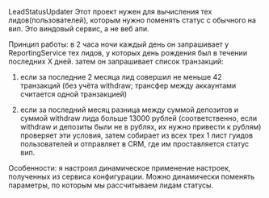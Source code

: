 LeadStatusUpdater
Этот проект нужен для вычисления тех лидов(пользователей), которым нужно поменять статус с обычного на вип. Это виндовый сервис, а не веб апи. 

Принцип работы:
в 2 часа ночи каждый день он запрашивает у ReportingService тех лидов, у которых день рождения был в течении последних X дней. 
затем он запрашивает список транзакций:

1) если за последние 2 месяца лид совершил не меньше 42 транзакций (без учёта withdraw; трансфер между аккаунтами считается одной транзакцией)

2) если за последний месяц разница между суммой депозитов и суммой withdraw лида больше 13000 рублей (соответственно, если withdraw и депозиты были не в рублях, их нужно привести к рублям)
проверяет эти условия, затем собирает из всех трех 1 лист гуидов пользователей и отправляет в CRM, где им проставляется статус вип.

Особенности: я настроил динамическое применение настроек, полученных из сервиса конфигурации. Можно динамически поменять параметры, по которым мы рассчитываем лидам статусы. 
